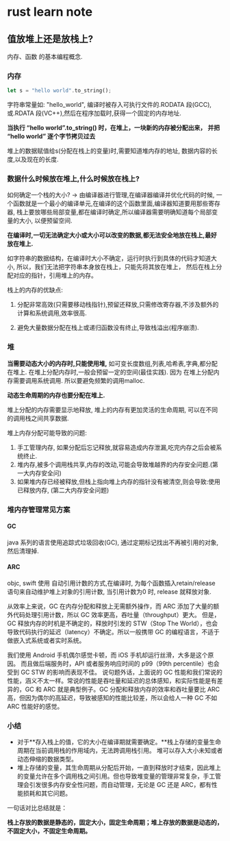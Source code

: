 # rust learn note

## 值放堆上还是放栈上?

内存、函数 的基本编程概念.

### 内存

```rust
let s = "hello world".to_string();
```

字符串常量如: "hello_world", 编译时被存入可执行文件的.RODATA 段(GCC), 
或.RDATA 段(VC++),然后在程序加载时,获得一个固定的内存地址.

**当执行 “hello world”.to_string() 时，在堆上，一块新的内存被分配出来，**
**并把 “hello world” 逐个字节拷贝过去**

堆上的数据赋值给s(分配在栈上的变量)时,需要知道堆内存的地址,
数据内容的长度,以及现在的长度.

### 数据什么时候放在堆上,什么时候放在栈上?

如何确定一个栈的大小? -> 由编译器进行管理,在编译器编译并优化代码的时候,
一个函数就是一个最小的编译单元,在编译的这个函数里面,编译器知道要用那些寄存器,
栈上要放哪些局部变量,都在编译时确定,所以编译器需要明确知道每个局部变量的大小,
以便预留空间.

**在编译时,一切无法确定大小或大小可以改变的数据,都无法安全地放在栈上,最好放在堆上.**

如字符串的数据结构，在编译时大小不确定，运行时执行到具体的代码才知道大小,
所以，我们无法把字符串本身放在栈上，只能先将其放在堆上，
然后在栈上分配对应的指针，引用堆上的内存。

栈上的内存的优缺点:

1. 分配非常高效(只需要移动栈指针),预留还释放,只需修改寄存器,不涉及额外的计算和系统调用,效率很高.

2. 避免大量数据分配在栈上或递归函数没有终止,导致栈溢出(程序崩溃).

### 堆

**当需要动态大小的内存时,只能使用堆,** 如可变长度数组,列表,哈希表,字典,都分配在堆上.
在堆上分配内存时,一般会预留一定的空间(最佳实践). 因为 在堆上分配内存需要调用系统调用.
所以要避免频繁的调用malloc. 

**动态生命周期的内存也要分配在堆上.**

堆上分配的内存需要显示地释放, 堆上的内存有更加灵活的生命周期,
可以在不同的调用栈之间共享数据.

堆上内存分配可能导致的问题:

1. 手工管理内存, 如果分配后忘记释放,就容易造成内存泄漏,吃完内存之后会被系统终止.
2. 堆内存,被多个调用栈共享,内存的改动,可能会导致堆越界的内存安全问题.(第一大内存安全问)
3. 如果堆内存已经被释放,但栈上指向堆上内存的指针没有被清空,则会导致:使用已释放内存, (第二大内存安全问题)

### 堆内存管理常见方案

#### GC

java 系列的语言使用追踪式垃圾回收(GC), 通过定期标记找出不再被引用的对象,然后清理掉.


#### ARC

objc, swift 使用 自动引用计数的方式,在编译时,
为每个函数插入retain/release 语句来自动维护堆上对象的引用计数,
当引用计数为0 时, release 就释放对象.

从效率上来说，GC 在内存分配和释放上无需额外操作，而 ARC 添加了大量的额外代码处理引用计数，所以 GC 效率更高，吞吐量（throughput）更大。
但是，GC 释放内存的时机是不确定的，释放时引发的 STW（Stop The World），也会导致代码执行的延迟（latency）不确定。所以一般携带 GC 的编程语言，不适于做嵌入式系统或者实时系统。

我们使用 Android 手机偶尔感觉卡顿，而 iOS 手机却运行丝滑，大多是这个原因。
而且做后端服务时，API 或者服务响应时间的 p99（99th percentile）也会受到 GC STW 的影响而表现不佳。
说句题外话，上面说的 GC 性能和我们常说的性能，涵义不太一样。常说的性能是吞吐量和延迟的总体感知，和实际性能是有差异的，GC 和 ARC 就是典型例子。GC 分配和释放内存的效率和吞吐量要比 ARC 高，但因为偶尔的高延迟，导致被感知的性能比较差，所以会给人一种 GC 不如 ARC 性能好的感觉。

### 小结

- 对于**存入栈上的值，它的大小在编译期就需要确定。**栈上存储的变量生命周期在当前调用栈的作用域内，无法跨调用栈引用。
堆可以存入大小未知或者动态伸缩的数据类型。
- 堆上存储的变量，其生命周期从分配后开始，一直到释放时才结束，因此堆上的变量允许在多个调用栈之间引用。但也导致堆变量的管理非常复杂，手工管理会引发很多内存安全性问题，而自动管理，无论是 GC 还是 ARC，都有性能损耗和其它问题。

一句话对比总结就是：

**栈上存放的数据是静态的，固定大小，固定生命周期；堆上存放的数据是动态的，不固定大小，不固定生命周期。**
